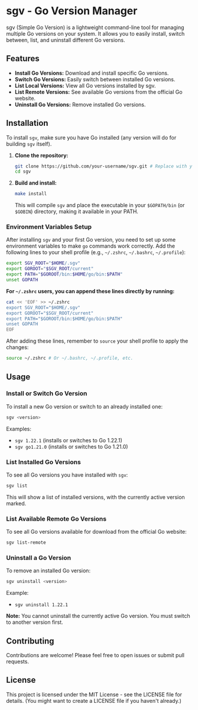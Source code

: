 # sgv - Go Version Manager

sgv (Simple Go Version) is a lightweight command-line tool for managing multiple Go versions on your system. It allows you to easily install, switch between, list, and uninstall different Go versions.

## Features

*   **Install Go Versions:** Download and install specific Go versions.
*   **Switch Go Versions:** Easily switch between installed Go versions.
*   **List Local Versions:** View all Go versions installed by sgv.
*   **List Remote Versions:** See available Go versions from the official Go website.
*   **Uninstall Go Versions:** Remove installed Go versions.

## Installation

To install `sgv`, make sure you have Go installed (any version will do for building `sgv` itself).

1.  **Clone the repository:**
    ```bash
    git clone https://github.com/your-username/sgv.git # Replace with your actual repo URL
    cd sgv
    ```

2.  **Build and install:**
    ```bash
    make install
    ```
    This will compile `sgv` and place the executable in your `$GOPATH/bin` (or `$GOBIN`) directory, making it available in your PATH.

### Environment Variables Setup

After installing `sgv` and your first Go version, you need to set up some environment variables to make `go` commands work correctly. Add the following lines to your shell profile (e.g., `~/.zshrc`, `~/.bashrc`, `~/.profile`):

```bash
export SGV_ROOT="$HOME/.sgv"
export GOROOT="$SGV_ROOT/current"
export PATH="$GOROOT/bin:$HOME/go/bin:$PATH"
unset GOPATH
```

**For `~/.zshrc` users, you can append these lines directly by running:**

```bash
cat << 'EOF' >> ~/.zshrc
export SGV_ROOT="$HOME/.sgv"
export GOROOT="$SGV_ROOT/current"
export PATH="$GOROOT/bin:$HOME/go/bin:$PATH"
unset GOPATH
EOF
```

After adding these lines, remember to `source` your shell profile to apply the changes:

```bash
source ~/.zshrc # Or ~/.bashrc, ~/.profile, etc.
```

## Usage

### Install or Switch Go Version

To install a new Go version or switch to an already installed one:

```bash
sgv <version>
```

Examples:

*   `sgv 1.22.1` (installs or switches to Go 1.22.1)
*   `sgv go1.21.0` (installs or switches to Go 1.21.0)

### List Installed Go Versions

To see all Go versions you have installed with `sgv`:

```bash
sgv list
```

This will show a list of installed versions, with the currently active version marked.

### List Available Remote Go Versions

To see all Go versions available for download from the official Go website:

```bash
sgv list-remote
```

### Uninstall a Go Version

To remove an installed Go version:

```bash
sgv uninstall <version>
```

Example:

*   `sgv uninstall 1.22.1`

**Note:** You cannot uninstall the currently active Go version. You must switch to another version first.

## Contributing

Contributions are welcome! Please feel free to open issues or submit pull requests.

## License

This project is licensed under the MIT License - see the LICENSE file for details. (You might want to create a LICENSE file if you haven't already.)
